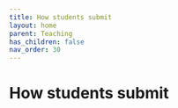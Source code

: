```yaml
---
title: How students submit
layout: home
parent: Teaching
has_children: false
nav_order: 30
---
```




# How students submit